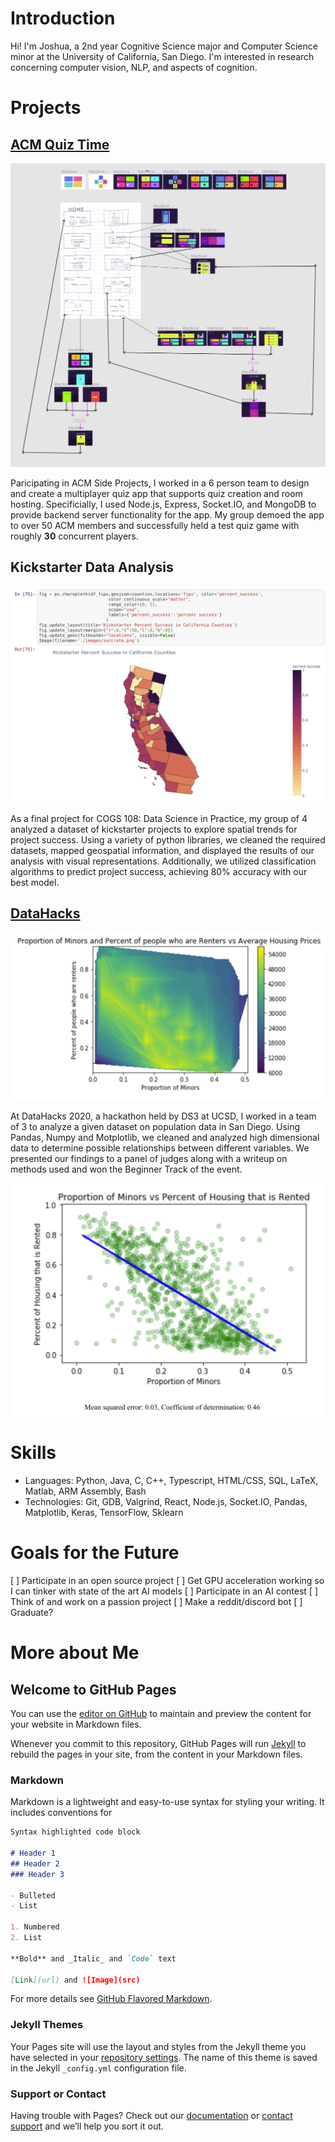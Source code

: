 # Introduction

Hi! I'm Joshua, a 2nd year Cognitive Science major and Computer Science minor at the University of California, San Diego. I'm interested in research concerning computer vision, NLP, and aspects of cognition. 

# Projects

## [ACM Quiz Time](https://github.com/acmucsd/acm-kahoot)

![Image](pictures/figma.png)

Paricipating in ACM Side Projects, I worked in a 6 person team to design and create a multiplayer quiz app that supports quiz creation and room hosting. Specificially, I used Node.js, Express, Socket.IO, and MongoDB to provide backend server functionality for the app. My group demoed the app to over 50 ACM members and successfully held a test quiz game with roughly **30** concurrent players. 

## Kickstarter Data Analysis

![Image](pictures/kickstarter.png)

As a final project for COGS 108: Data Science in Practice, my group of 4 analyzed a dataset of kickstarter projects to explore spatial trends for project success. Using a variety of python libraries, we cleaned the required datasets, mapped geospatial information, and displayed the results of our analysis with visual representations. Additionally, we utilized classification algorithms to predict project success, achieving 80% accuracy with our best model. 

## [DataHacks](https://github.com/annieteaaa/DataHacks2020/blob/master/Dataset/Datahacks%202020%20Report.pdf)

![Image](pictures/data1.png)

At DataHacks 2020, a hackathon held by DS3 at UCSD, I worked in a team of 3 to analyze a given dataset on population data in San Diego. Using Pandas, Numpy and Motplotlib, we cleaned and analyzed high dimensional data to determine possible relationships between different variables. We presented our findings to a panel of judges along with a writeup on methods used and won the Beginner Track of the event. 

![Image](pictures/data2.png)

# Skills

- Languages: Python, Java, C, C++, Typescript, HTML/CSS, SQL, LaTeX, Matlab, ARM Assembly, Bash
- Technologies: Git, GDB, Valgrind, React, Node.js, Socket.IO, Pandas, Matplotlib, Keras, TensorFlow, Sklearn

# Goals for the Future

[ ] Participate in an open source project
[ ] Get GPU acceleration working so I can tinker with state of the art AI models
[ ] Participate in an AI contest
[ ] Think of and work on a passion project
[ ] Make a reddit/discord bot
[ ] Graduate?

# More about Me





## Welcome to GitHub Pages

You can use the [editor on GitHub](https://github.com/joshua-j-hong/User-Page/edit/gh-pages/index.md) to maintain and preview the content for your website in Markdown files.

Whenever you commit to this repository, GitHub Pages will run [Jekyll](https://jekyllrb.com/) to rebuild the pages in your site, from the content in your Markdown files.

### Markdown

Markdown is a lightweight and easy-to-use syntax for styling your writing. It includes conventions for

```markdown
Syntax highlighted code block

# Header 1
## Header 2
### Header 3

- Bulleted
- List

1. Numbered
2. List

**Bold** and _Italic_ and `Code` text

[Link](url) and ![Image](src)
```

For more details see [GitHub Flavored Markdown](https://guides.github.com/features/mastering-markdown/).

### Jekyll Themes

Your Pages site will use the layout and styles from the Jekyll theme you have selected in your [repository settings](https://github.com/joshua-j-hong/User-Page/settings). The name of this theme is saved in the Jekyll `_config.yml` configuration file.

### Support or Contact

Having trouble with Pages? Check out our [documentation](https://docs.github.com/categories/github-pages-basics/) or [contact support](https://support.github.com/contact) and we’ll help you sort it out.
